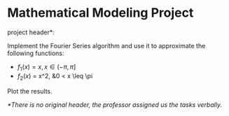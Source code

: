 # Mathematical Modeling Project

project header\*:

Implement the Fourier Series algorithm and use it to approximate the following functions:
* $f_1(x) = x, x\in(-\pi, \pi]$
* $f_2(x)$ = x^2, &0 < x \leq \pi

Plot the results.

*\*There is no original header, the professor assigned us the tasks verbally.*
